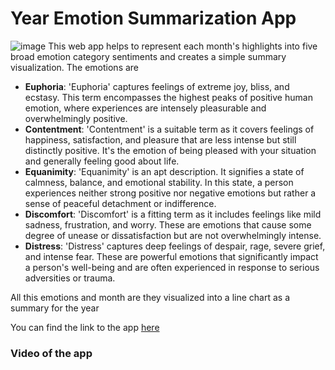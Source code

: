 # Year Emotion Summarization App
![image](images/2023_loading.gif)
This web app helps to represent each month's highlights into five broad emotion category sentiments and creates a simple summary visualization. The emotions are
- **Euphoria**: 'Euphoria' captures feelings of extreme joy, bliss, and ecstasy. This term encompasses the highest peaks of positive human emotion, where experiences are intensely pleasurable and overwhelmingly positive.
- **Contentment**: 'Contentment' is a suitable term as it covers feelings of happiness, satisfaction, and pleasure that are less intense but still distinctly positive. It's the emotion of being pleased with your situation and generally feeling good about life.
- **Equanimity**: 'Equanimity' is an apt description. It signifies a state of calmness, balance, and emotional stability. In this state, a person experiences neither strong positive nor negative emotions but rather a sense of peaceful detachment or indifference.
- **Discomfort**: 'Discomfort' is a fitting term as it includes feelings like mild sadness, frustration, and worry. These are emotions that cause some degree of unease or dissatisfaction but are not overwhelmingly intense.
- **Distress**: 'Distress' captures deep feelings of despair, rage, severe grief, and intense fear. These are powerful emotions that significantly impact a person's well-being and are often experienced in response to serious adversities or trauma.



All this emotions and month are they visualized into a line chart as a summary for the year

You can find the link to the app [here]()

### Video of the app
